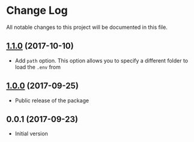 # Change Log

All notable changes to this project will be documented in this file.

<a name="1.1.0"></a>
## [1.1.0](https://github.com/nuxt-community/dotenv-module/compare/v1.0.0...v1.1.0) (2017-10-10)

- Add `path` option. This option allows you to specify a different folder to load the `.env` from

<a name="1.0.0"></a>
## [1.0.0](https://github.com/nuxt-community/dotenv-module/compare/v0.0.1...v1.0.0) (2017-09-25)

- Public release of the package


<a name="0.0.1"></a>
## 0.0.1 (2017-09-23)

- Initial version